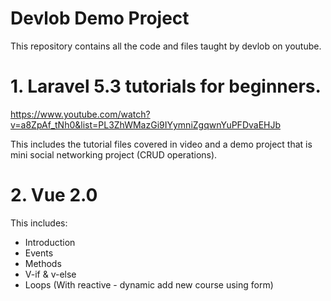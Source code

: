 # Devlob Demo Project
This repository contains all the code and files taught by devlob on youtube.

# 1. Laravel 5.3 tutorials for beginners.
https://www.youtube.com/watch?v=a8ZpAf_tNh0&list=PL3ZhWMazGi9IYymniZgqwnYuPFDvaEHJb

This includes the tutorial files covered in video and a demo project that is mini social networking project (CRUD operations).

# 2. Vue 2.0
This includes:
 - Introduction
 - Events
 - Methods
 - V-if & v-else
 - Loops (With reactive - dynamic add new course using form)